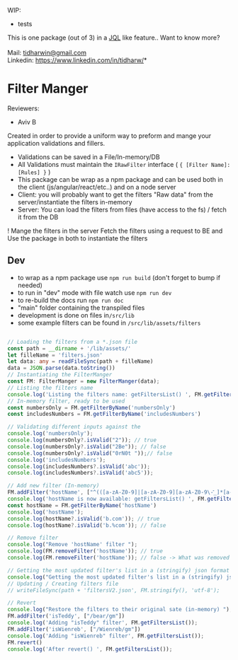 
WIP:
- tests

This is one package (out of 3) in a
[JQL](https://www.atlassian.com/blog/jira-software/jql-the-most-flexible-way-to-search-jira-14) like feature..
Want to know more?
<br/>
<br/>
Mail: tidharwin@gmail.com
<br/>
Linkedin: https://www.linkedin.com/in/tidharw/*

# Filter Manger 
Reviewers: 
 - Aviv B

Created in order to provide a uniform way to preform and mange your application validations and fillers.
- Validations can be saved in a File/In-memory/DB
- All Validations must maintain the ```IRawFilter``` interface ( ```{ [Filter Name]: [Rules] }``` )
- This package can be wrap as a npm package and can be used both in the client (js/angular/react/etc..) and on a node server
- Client: you will probably want to get the filters "Raw data" from the server/instantiate the filters in-memory
- Server: You can load the filters from files (have access to the fs) / fetch it from the DB

! Mange the filters in the server 
  Fetch the filters using a request to BE and 
  Use the package in both to instantiate the filters

## Dev
- to wrap as a npm package use ```npm run build```
  (don't forget to bump if needed)
- to run in "dev" mode with file watch use ```npm run dev```
- to re-build the docs run ```npm run doc```
- "main" folder containing the transpiled files
- development is done on files in```/src/lib```
- some example filters can be found in ```/src/lib/assets/filters```

```ts

// Loading the filters from a *.json file 
const path = __dirname + '/lib/assets/'
let filleName = 'filters.json'
let data: any = readFileSync(path + filleName)
data = JSON.parse(data.toString())
// Instantiating the FilterManger
const FM: FilterManger = new FilterManger(data);
// Listing the filters name
console.log('Listing the filters name: getFiltersList() ', FM.getFiltersList());
// In-memory filter, ready to be used
const numbersOnly = FM.getFilterByName('numbersOnly')
const includesNumbers = FM.getFilterByName('includesNumbers')

// Validating different inputs against the  
console.log('numbersOnly');
console.log(numbersOnly?.isValid("2")); // true  
console.log(numbersOnly?.isValid("2Be")); // false
console.log(numbersOnly?.isValid("0rN0t "));// false
console.log('includesNumbers');
console.log(includesNumbers?.isValid('abc'));
console.log(includesNumbers?.isValid('abc5'));

// Add new filter (In-memory) 
FM.addFilter('hostName', ["^(([a-zA-Z0-9]|[a-zA-Z0-9][a-zA-Z0-9\-ֿֿֿֿֿֿ_]*[a-zA-Z0-9])\.)*([A-Za-z0-9]|[A-Za-z0-9][A-Za-z0-9\-_]*[A-Za-z0-9])$"])
console.log('hostName is now available: getFiltersList() ', FM.getFiltersList());
const hostName = FM.getFilterByName('hostName')
console.log('hostName');
console.log(hostName?.isValid('b.com')); // true 
console.log(hostName?.isValid('b.%com')); // false

// Remove filter 
console.log("Remove 'hostName' filter ");
console.log(FM.removeFilter('hostName')); // true 
console.log(FM.removeFilter('hostName')); // false -> What was removed can be removed

// Getting the most updated filter's list in a (stringify) json format
console.log("Getting the most updated filter's list in a (stringify) json format ", FM.stringify());
// Updating / Creating filters file
// writeFileSync(path + 'filtersV2.json', FM.stringify(), 'utf-8');

// Revert
console.log("Restore the filters to their original sate (in-memory) ");
FM.addFilter('isTeddy', ["/bear/gm"])
console.log('Adding "isTeddy" filter', FM.getFiltersList());
FM.addFilter('isWienreb', ["/Wienreb/gm"])
console.log('Adding "isWienreb" filter', FM.getFiltersList());
FM.revert()
console.log('After revert() ', FM.getFiltersList());
```